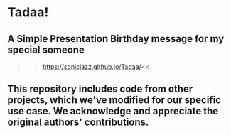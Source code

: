 # Tadaa!
##  A Simple Presentation Birthday message for my special **someone**
>>https://sonicjazz.github.io/Tadaa/<<

## This repository includes code from other projects, which we've modified for our specific use case. We acknowledge and appreciate the original authors' contributions.
